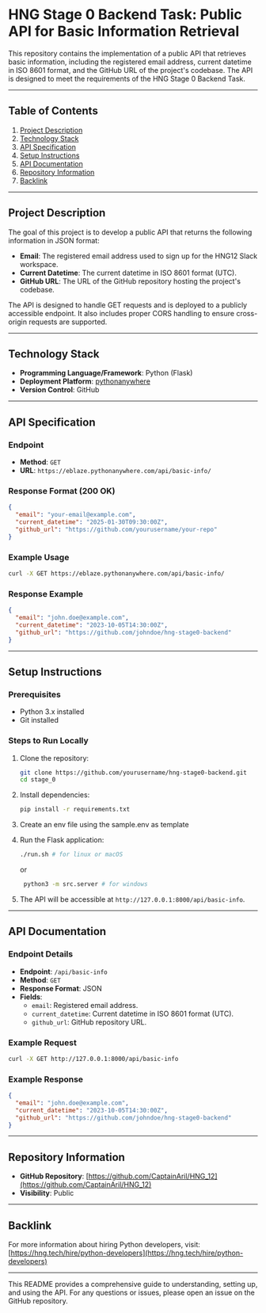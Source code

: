 # HNG Stage 0 Backend Task: Public API for Basic Information Retrieval

This repository contains the implementation of a public API that retrieves basic information, including the registered email address, current datetime in ISO 8601 format, and the GitHub URL of the project's codebase. The API is designed to meet the requirements of the HNG Stage 0 Backend Task.

---

## Table of Contents
1. [Project Description](#project-description)
2. [Technology Stack](#technology-stack)
3. [API Specification](#api-specification)
4. [Setup Instructions](#setup-instructions)
5. [API Documentation](#api-documentation)
6. [Repository Information](#repository-information)
7. [Backlink](#backlink)

---

## Project Description
The goal of this project is to develop a public API that returns the following information in JSON format:
- **Email**: The registered email address used to sign up for the HNG12 Slack workspace.
- **Current Datetime**: The current datetime in ISO 8601 format (UTC).
- **GitHub URL**: The URL of the GitHub repository hosting the project's codebase.

The API is designed to handle GET requests and is deployed to a publicly accessible endpoint. It also includes proper CORS handling to ensure cross-origin requests are supported.

---

## Technology Stack
- **Programming Language/Framework**: Python (Flask)
- **Deployment Platform**: [pythonanywhere](https://pythonanywhere.com/)
- **Version Control**: GitHub

---

## API Specification
### Endpoint
- **Method**: `GET`
- **URL**: `https://eblaze.pythonanywhere.com/api/basic-info/`

### Response Format (200 OK)
```json
{
  "email": "your-email@example.com",
  "current_datetime": "2025-01-30T09:30:00Z",
  "github_url": "https://github.com/yourusername/your-repo"
}
```

### Example Usage
```bash
curl -X GET https://eblaze.pythonanywhere.com/api/basic-info/
```

### Response Example
```json
{
  "email": "john.doe@example.com",
  "current_datetime": "2023-10-05T14:30:00Z",
  "github_url": "https://github.com/johndoe/hng-stage0-backend"
}
```

---

## Setup Instructions
### Prerequisites
- Python 3.x installed
- Git installed

### Steps to Run Locally
1. Clone the repository:
   ```bash
   git clone https://github.com/yourusername/hng-stage0-backend.git
   cd stage_0
   ```
2. Install dependencies:
   ```bash
   pip install -r requirements.txt
   ```
3. Create an env file using the sample.env as template

4. Run the Flask application:
   ```bash
   ./run.sh # for linux or macOS
   ```

   or 

   ```bash
    python3 -m src.server # for windows
   ```
5. The API will be accessible at `http://127.0.0.1:8000/api/basic-info`.

---

## API Documentation
### Endpoint Details
- **Endpoint**: `/api/basic-info`
- **Method**: `GET`
- **Response Format**: JSON
- **Fields**:
  - `email`: Registered email address.
  - `current_datetime`: Current datetime in ISO 8601 format (UTC).
  - `github_url`: GitHub repository URL.

### Example Request
```bash
curl -X GET http://127.0.0.1:8000/api/basic-info
```

### Example Response
```json
{
  "email": "john.doe@example.com",
  "current_datetime": "2023-10-05T14:30:00Z",
  "github_url": "https://github.com/johndoe/hng-stage0-backend"
}
```

---

## Repository Information
- **GitHub Repository**: [https://github.com/CaptainAril/HNG_12](https://github.com/CaptainAril/HNG_12)
- **Visibility**: Public

---

## Backlink
For more information about hiring Python developers, visit:  
[https://hng.tech/hire/python-developers](https://hng.tech/hire/python-developers)

---

This README provides a comprehensive guide to understanding, setting up, and using the API. For any questions or issues, please open an issue on the GitHub repository.